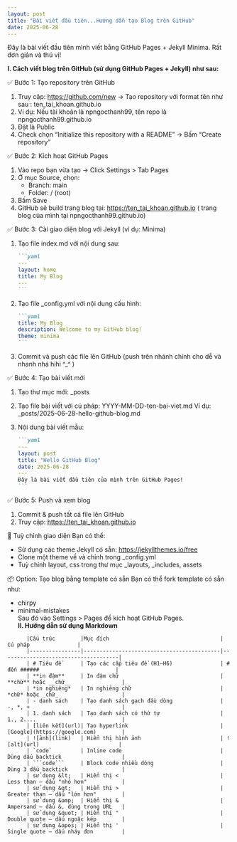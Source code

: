 ```yaml
---
layout: post
title: "Bài viết đầu tiên...Hướng dẫn tạo Blog trên GitHub"
date: 2025-06-28
---
```


Đây là bài viết đầu tiên mình viết bằng GitHub Pages + Jekyll Minima. Rất đơn giản và thú vị!

**I. Cách viết blog trên GitHub (sử dụng GitHub Pages + Jekyll) như sau:**

✅ Bước 1: Tạo repository trên GitHub

1. Truy cập: https://github.com/new -> Tạo repository với format tên như sau : ten_tai_khoan.github.io
2. Ví dụ: Nếu tài khoản là npngocthanh99, tên repo là npngocthanh99.github.io
3. Đặt là Public
4. Check chọn “Initialize this repository with a README” -> Bấm “Create repository”

✅ Bước 2: Kích hoạt GitHub Pages

1. Vào repo bạn vừa tạo -> Click Settings > Tab Pages
2. Ở mục Source, chọn:
   - Branch: main
   - Folder: / (root)
3. Bấm Save
4. GitHub sẽ build trang blog tại: https://ten_tai_khoan.github.io ( trang blog của mình tại npngocthanh99.github.io)

✅ Bước 3: Cài giao diện blog với Jekyll (ví dụ: Minima)

1. Tạo file index.md với nội dung sau:

   ````markdown
   ```yaml
   ---
   layout: home
   title: My Blog
   ---
   ```
   ````

2. Tạo file \_config.yml với nội dung cấu hình:

   ````markdown
   ```yaml
   title: My Blog
   description: Welcome to my GitHub blog!
   theme: minima
   ```
   ````

3. Commit và push các file lên GitHub (push trên nhánh chính cho dễ và nhanh nhá hihi ^\_^ )

✅ Bước 4: Tạo bài viết mới

1. Tạo thư mục mới: \_posts
2. Tạo file bài viết với cú pháp: YYYY-MM-DD-ten-bai-viet.md
   Ví dụ: \_posts/2025-06-28-hello-github-blog.md
3. Nội dung bài viết mẫu:

   ````markdown
   ```yaml
   ---
   layout: post
   title: "Hello GitHub Blog"
   date: 2025-06-28
   ---
   Đây là bài viết đầu tiên của mình trên GitHub Pages!
   ```
   ````

✅ Bước 5: Push và xem blog

1. Commit & push tất cả file lên GitHub
2. Truy cập: https://ten_tai_khoan.github.io

🎨 Tuỳ chỉnh giao diện
Bạn có thể:

- Sử dụng các theme Jekyll có sẵn: https://jekyllthemes.io/free
- Clone một theme về và chỉnh trong \_config.yml
- Tuỳ chỉnh layout, css trong thư mục \_layouts, \_includes, assets

📦 Option: Tạo blog bằng template có sẵn
Bạn có thể fork template có sẵn như:

- chirpy
- minimal-mistakes  
   Sau đó vào Settings > Pages để kích hoạt GitHub Pages.  
  **II. Hướng dẫn sử dụng Markdown**

````
      |Cấu trúc        |Mục đích                                   |               Cú pháp               |
      |----------------|-------------------------------------------|-------------------------------------|
      | # Tiêu đề      | Tạo các cấp tiêu đề (H1–H6)               | # đến ######                        |
      | **in đậm**     | In đậm chữ                                | **chữ** hoặc __chữ__                |
      | *in nghiêng*   | In nghiêng chữ                            | *chữ* hoặc _chữ_                    |
      | - danh sách    | Tạo danh sách gạch đầu dòng               | -, *, +                             |
      | 1. danh sách   | Tạo danh sách có thứ tự                   | 1., 2....                           |
      | [liên kết](url)| Tạo hyperlink                             | [Google](https://google.com)        |
      | ![ảnh](link)   | Hiển thị hình ảnh                         | ![alt](url)                         |
      | `code`         | Inline code                               | Dùng dấu backtick                   |
      | ```code```     | Block code nhiều dòng                     | Dùng 3 dấu backtick                 |
      | sử dụng &lt;   | Hiển thị <                                | Less than – dấu "nhỏ hơn"           |
      | sử dụng &gt;   | Hiển thị >                                | Greater than – dấu "lớn hơn"        |
      | sử dụng &amp;  | Hiển thị &                                | Ampersand – dấu &, dùng trong URL   |
      | sử dụng &quot; | Hiển thị "                                | Double quote – dấu ngoặc kép        |
      | sử dụng &apos; | Hiển thị '                                | Single quote – dấu nháy đơn         |
````
